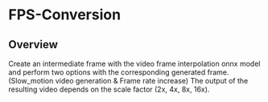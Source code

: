# FPS-Conversion

## Overview
Create an intermediate frame with the video frame interpolation onnx model and perform two options with the corresponding generated frame. (Slow_motion video generation & Frame rate increase)
The output of the resulting video depends on the scale factor (2x, 4x, 8x, 16x).
